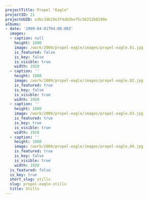 ```yaml
---
projectTitle: Propel "Eagle"
projectID: 21
projectUUID: e3bc3db19e3f4db5be75c56252b8299e
albums:
- date: '2009-04-01T04:00:00Z'
  images:
  - caption: null
    height: 1080
    image: /work/2009/propel-eagle/images/propel-eagle.01.jpg
    is_featured: false
    is_key: false
    is_visible: true
    width: 1920
  - caption: ''
    height: 1080
    image: /work/2009/propel-eagle/images/propel-eagle.02.jpg
    is_featured: true
    is_key: false
    is_visible: true
    width: 1920
  - caption: ''
    height: 1080
    image: /work/2009/propel-eagle/images/propel-eagle.03.jpg
    is_featured: true
    is_key: true
    is_visible: true
    width: 1920
  - caption: ''
    height: 1080
    image: /work/2009/propel-eagle/images/propel-eagle.04.jpg
    is_featured: true
    is_key: false
    is_visible: true
    width: 1920
  is_featured: false
  is_key: true
  short_slug: stills
  slug: propel-eagle-stills
  title: Stills
---
```

